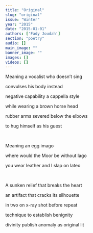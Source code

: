 ```yaml
---
title: "Original"
slug: "original"
issue: "Winter"
year: "2015"
date: "2015-01-01"
authors: ['Fady Joudah']
section: "poetry"
audio: []
main_image: ""
banner_image: ""
images: []
videos: []
---
```

Meaning a vocalist who doesn’t sing

 convulses his body instead

 negative capability a cappella style

 while wearing a brown horse head

 rubber arms severed below the elbows

 to hug himself as his guest

  

 Meaning an egg imago

 where would the Moor be without Iago

 you wear leather and I slap on latex

  

 A sunken relief that breaks the heart

 an artifact that cracks its silhouette

 in two on x-ray shot before repeat

 technique to establish benignity

 divinity publish anomaly as original lit

